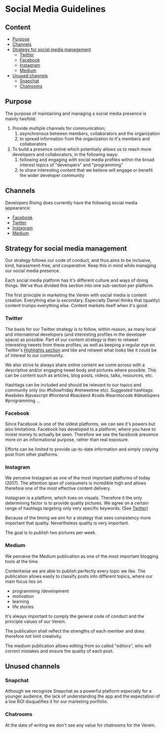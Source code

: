 # Social Media Guidelines

## Content

  - [Purpose](#purpose)
  - [Channels](#channels)
  - [Strategy for social media management](#strategy-for-social-media-management)
    - [Twitter](#twitter)
    - [Facebook](#facebook)
    - [Instagram](#instagram)
    - [Medium](#medium)
  - [Unused channels](#unused-channels)
    - [Snapchat](#snapchat)
    - [Chatrooms](#chatrooms)



## Purpose

The purpose of maintaining and managing a social media presence is mainly twofold:

1. Provide multiple channels for communication;
   1. asynchronous between members, collaborators and the organization
   1. to spread information from the organization to it's members and collaborators
1. To build a presence online which potentially allows us to reach more developers and collaborators, in the following ways:
   1. following and engaging with social media profiles within the broad interest topics of "developers" and "programming"
   2. to share interesting content that we believe will engage or benefit the wider developer community

## Channels

Developers Rising does currently have the following social media appearance:
- [Facebook](https://www.facebook.com/Developers-Rising-273886056453052/)
- [Twitter](https://twitter.com/DevsRising)
- [Instagram](https://www.instagram.com/developers_rising/)
- [Medium](https://medium.com/developersrising)

## Strategy for social media management

Our strategy follows our code of conduct, and thus aims to be inclusive, kind, harassment-free, and cooperative. Keep this in mind while managing our social media presence.

Each social media platform has it's different culture and ways of doing things. We've thus divided this section into one sub-section per platform.

The first principle in marketing the Verein with social media is content creation. Everything else is secondary. Especially Daniel thinks that (quality) content trumps everything else. Content markets itself when it's good. 

### Twitter

The basis for our Twitter strategy is to follow, within reason, as many local and international developers (and interesting profiles in the developer space) as possible. Part of our content strategy is then to retweet interesting tweets from these profiles, as well as keeping a regular eye on Twitter's [Highlights section](https://support.twitter.com/articles/20172652) and like and retweet what looks like it could be of interest to our community.

We also strive to always share online content we come across with a descriptive and/or engaging tweet body and pictures where possible. This can be content such as articles, blog posts, videos, talks, resources, etc.

Hashtags can be included and should be relevant to our topics and community only (no #followfriday #retweetme etc). Suggested hashtags: #webdev #javascript #frontend #backend #code #learntocode #developers #programming ...

### Facebook

Since Facebook is one of the oldest platforms, we can see it's powers but also limitations. Facebook has developed to a platform, where you have to invest money to actually be seen. Therefore we see the facebook presence more on an informational purpose, rather than real exposure. 

Efforts can be limited to provide up-to-date information and simply copying post from other platforms. 



### Instagram

We perceive Instagram as one of the most important platforms of today (2017). The attention span of consumers is incredible high and allows therefore one of the most effective content delivery. 

Instagram is a platform, which lives on visuals. Therefore it the only determining factor is to provide quality pictures. We agree on a certain range of hashtags targeting only very specific keywords. (See [Twitter](#twitter)) 

Because of the timing we aim for a strategy that sees consistency more important that quality. Nevertheless quality is very important. 

The goal is to publish two pictures per week.


### Medium

We perceive the Medium publication as one of the most important blogging tools at the time. 

Contentwise we are able to publish perfectly every topic we like. The publication allows easily to classify posts into different topics, where our main focus lies on
- programming /development
- motivation
- learning
- life stories

It's always important to comply the general code of conduct and the principle values of our Verein. 

The publication shall reflect the strengths of each member and does therefore not limit creativity. 

The medium publication allows editing from so called "editors", who will correct mistakes and ensure the quality of each post. 


## Unused channels

### Snapchat

Although we recognize Snapchat as a powerful platform especially for a younger audience, the lack of understanding the app and the expectation of a low ROI disqualifies it for our marketing portfolio. 

### Chatrooms

At the date of writing we don't see any value for chatrooms for the Verein. 
